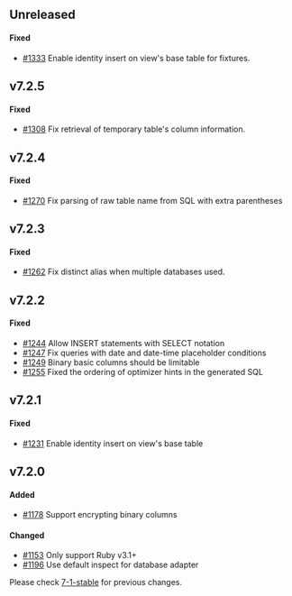 ## Unreleased

#### Fixed

- [#1333](https://github.com/rails-sqlserver/activerecord-sqlserver-adapter/pull/1333) Enable identity insert on view's base table for fixtures.

## v7.2.5

#### Fixed

- [#1308](https://github.com/rails-sqlserver/activerecord-sqlserver-adapter/pull/1308) Fix retrieval of temporary table's column information.

## v7.2.4

#### Fixed

- [#1270](https://github.com/rails-sqlserver/activerecord-sqlserver-adapter/pull/1270) Fix parsing of raw table name from SQL with extra parentheses

## v7.2.3

#### Fixed

- [#1262](https://github.com/rails-sqlserver/activerecord-sqlserver-adapter/pull/1262) Fix distinct alias when multiple databases used.

## v7.2.2

#### Fixed

- [#1244](https://github.com/rails-sqlserver/activerecord-sqlserver-adapter/pull/1244) Allow INSERT statements with SELECT notation
- [#1247](https://github.com/rails-sqlserver/activerecord-sqlserver-adapter/pull/1247) Fix queries with date and date-time placeholder conditions
- [#1249](https://github.com/rails-sqlserver/activerecord-sqlserver-adapter/pull/1249) Binary basic columns should be limitable
- [#1255](https://github.com/rails-sqlserver/activerecord-sqlserver-adapter/pull/1255) Fixed the ordering of optimizer hints in the generated SQL

## v7.2.1

#### Fixed

- [#1231](https://github.com/rails-sqlserver/activerecord-sqlserver-adapter/pull/1231) Enable identity insert on view's base table

## v7.2.0

#### Added

- [#1178](https://github.com/rails-sqlserver/activerecord-sqlserver-adapter/pull/1178) Support encrypting binary columns

#### Changed

- [#1153](https://github.com/rails-sqlserver/activerecord-sqlserver-adapter/pull/1153) Only support Ruby v3.1+
- [#1196](https://github.com/rails-sqlserver/activerecord-sqlserver-adapter/pull/1196) Use default inspect for database adapter


Please check [7-1-stable](https://github.com/rails-sqlserver/activerecord-sqlserver-adapter/blob/7-1-stable/CHANGELOG.md) for previous changes.
